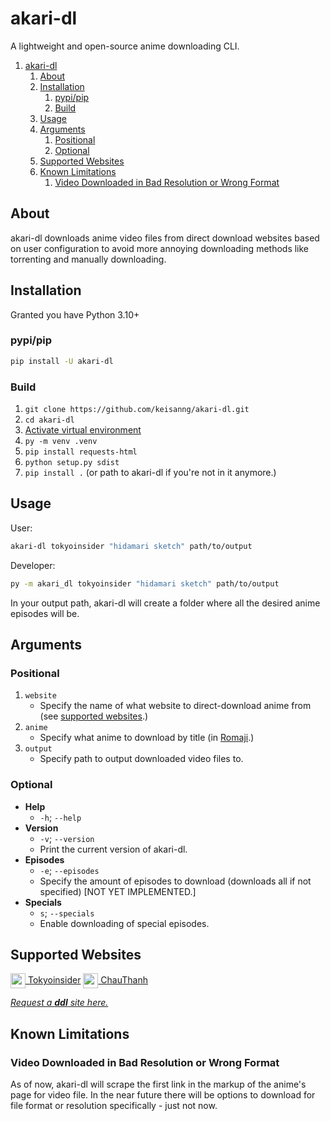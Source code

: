 # akari-dl

A lightweight and open-source anime downloading CLI.

1. [akari-dl](#akari-dl)
   1. [About](#about)
   2. [Installation](#installation)
      1. [pypi/pip](#pypipip)
      2. [Build](#build)
   3. [Usage](#usage)
   4. [Arguments](#arguments)
      1. [Positional](#positional)
      2. [Optional](#optional)
   5. [Supported Websites](#supported-websites)
   6. [Known Limitations](#known-limitations)
      1. [Video Downloaded in Bad Resolution or Wrong Format](#video-downloaded-in-bad-resolution-or-wrong-format)

## About

akari-dl downloads anime video files from direct download websites based on user configuration to avoid more annoying downloading methods like torrenting and manually downloading.

## Installation

Granted you have Python 3.10+

### pypi/pip

```bash
pip install -U akari-dl
```

### Build

1. `git clone https://github.com/keisanng/akari-dl.git`
2. `cd akari-dl`
3. [Activate virtual environment](https://python.land/virtual-environments/virtualenv#Python_venv_activation)
4. `py -m venv .venv`
5. `pip install requests-html`
6. `python setup.py sdist`
7. `pip install .` (or path to akari-dl if you're not in it anymore.)

## Usage

User:

```bash
akari-dl tokyoinsider "hidamari sketch" path/to/output
```

Developer:

```bash
py -m akari_dl tokyoinsider "hidamari sketch" path/to/output
```

In your output path, akari-dl will create a folder where all the desired anime episodes will be.

## Arguments

### Positional

1. `website`
   - Specify the name of what website to direct-download anime from (see [supported websites](https://github.com/keisanng/akari-dl#supported-websites).)
2. `anime`
   - Specify what anime to download by title (in [Romaji](https://en.wikipedia.org/wiki/Romanization_of_Japanese).)
3. `output`
   - Specify path to output downloaded video files to.

### Optional

- **Help**
  - `-h`; `--help`
- **Version**
  - `-v`; `--version`
  - Print the current version of akari-dl.
- **Episodes**
  - `-e`; `--episodes`
  - Specify the amount of episodes to download (downloads all if not specified) [NOT YET IMPLEMENTED.]
- **Specials**
  - `s`; `--specials`
  - Enable downloading of special episodes.

## Supported Websites

[<img src="https://www.tokyoinsider.com/favicon.ico" style="width: 24px; vertical-align: middle;"/> Tokyoinsider](https://www.tokyoinsider.com)
[<img src="https://chauthanh.info/favicon.ico" style="width: 24px; vertical-align: middle;" /> ChauThanh](https://chaunthanh.info)

[*Request a **ddl** site here.*](https://github.com/keisanng/akari-dl/issues)

## Known Limitations

### Video Downloaded in Bad Resolution or Wrong Format

As of now, akari-dl will scrape the first link in the markup of the anime's page for video file. In the near future there will be options to download for file format or resolution specifically - just not now.
